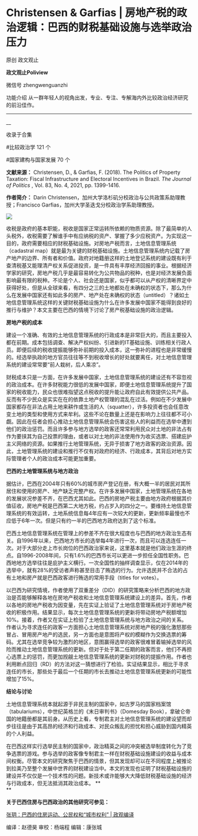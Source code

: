 

#  Christensen & Garfias | 房地产税的政治逻辑：巴西的财税基础设施与选举政治压力

原创 政文观止 

**政文观止Poliview** 

微信号 zhengwenguanzhi

功能介绍 从一群年轻人的视角出发，专业、专注、专解海内外比较政治经济研究的前沿佳作。

____

__

收录于合集

#比较政治学 121 个

#国家建构与国家发展 70 个

**文献来源：** Christensen, D., & Garfias, F. (2018). The Politics of Property
Taxation: Fiscal Infrastructure and Electoral Incentives in Brazil. _The
Journal of Politics_ , Vol. 83, No. 4, 2021, pp. 1399-1416.

  

 **作者简介：** Darin Christensen，加州大学洛杉矶分校政治与公共政策系助理教授；Francisco
Garfias，加州大学圣迭戈分校政治学系助理教授。

![](images/46/2.png)

  

收税是政府的基本职能，税收是国家正常运转所依赖的物质资源。除了最简单的人头税外，收税需要了解谁手中有应纳税的资产、掌握了多少应税资产。为实现这一目的，政府需要相应的财税基础设施。对房地产税而言，土地信息管理系统（cadastral
map）就是最为关键的财税基础设施。土地信息管理系统内记载了房产地产的边界、所有者和价值。政府对地籍册这样的土地登记系统的建设既有利于查清税基又能理清产权关系促进投资，是一件具有丰厚经济回报的事业。根据经济学家的研究，房地产税几乎是最容易转化为公共物品的税种，也是对经济发展负面影响最有限的税种。不论是个人、社会还是国家，似乎都可以从产权的清晰界定中获得好处，但是从全球来看，有四分之三的土地都处在未确权的状态下，那么为什么在发展中国家还有如此多的房产、地产处在未确权的状态（untitled）？诸如土地信息管理系统这样的关键财税基础设施为什么在许多发展中国家不能得到良好的推行与维护？本文主要在巴西的情境下讨论了房产税基础设施的政治逻辑。

  

 **房地产税的成本**

建设一个准确、有效的土地信息管理系统的行政成本是非常巨大的，而且主要投入都在前期。成本包括调查、解决产权纠纷、引进新的IT基础设施、训练相关行政人员。即便后续的税收提振能够弥补前期的投入成本，这一弥补的进程也是非常缓慢的。经选举执政的地方官员往往等不到税收增长的好处就要离任，对土地信息管理系统的建设常常要“前人栽树，后人乘凉”。

  

财税成本只是一方面，在许多发展中国家，土地信息管理系统的建设还有不容忽视的政治成本。在许多财税能力很低的发展中国家，即便土地信息管理系统提升了国家的税收能力，民众也很难指望这点税收的提升能让政府自此有效提供公共产品。反而有不少民众是实实在在的依靠土地产权管理的混乱在过活。例如在不少发展中国家都存在非法占用土地来耕作或生活的人（squatter），许多投资者也会任意改变土地的类型和使用方式来牟利。这些不论在数量上还是在影响力上往往都不可小觑。因此在任者会担心推动土地信息管理系统会伤害这些人的利益而在选举中遭到他们的政治惩罚。而且许多参与地方选举的政客还常常利用民众对土地的非法占有作为要挟其为自己投票的理由，或者以对土地的非法使用作为收买选票、搭建庇护主义网络的资源。如果推行土地管理系统，无异于损害了地方政客的政治资源。因此，土地管理系统的建设和推行不仅有对政府的经济、行政成本，其背后对地方实际管理者个人的政治成本可能更加重要。

  

 **巴西的土地管理系统与地方政治**

据估计，巴西在2004年只有60%的城市房产登记在册，有大概一半的居民对其所居住和使用的房产、地产缺乏完整产权。在许多发展中国家，土地管理系统在各地的发展状况参差不齐，在巴西尤其如此。巴西的房地产税主要由地方政府根据其价值征收，房地产税是巴西第二大地方税，约占岁入的四分之一。要维持土地信息管理系统的有效运转，土地系统信息每4年应有一次较大的更新，更新频率最慢也不应低于6年一次。但是只有约一半的巴西地方政府达到了这个标准。  

  

巴西土地信息管理系统在管理上的参差不齐在很大程度也与巴西的地方政治生态有关。自1996年以来，巴西地方市长的选举每4年进行一次，而且可以连选连任一次。对于大部分走上市长岗位的巴西政治家来说，这里基本就是他们政治生涯的终点。自1996-2008年间，只有1.6%的巴西市长可以更进一步担任全国性职务。巴西地地方选举往往是庇护主义横行。一次全国性的抽样调查显示，仅在2014年的选举中，就有28%的受访者声称甚至目击了贿选的行为。允许选民并不合法的占有土地和房产就是巴西政客进行贿选的常用手段（titles
for votes）。

  

以巴西为研究情境，作者使用了双重差分（DID）的研究策略来分析巴西的地方政治是否能够解释各地在房地产税收和土地信息管理系统建设上的差异。首先，作者以各地的房地产税收为因变量，先在实证上验证了土地信息管理系统对于房地产税收的积极作用。结果显示，每次土地信息管理系统的更新将带动房地产税额增加10%。接着，作者又在实证上检验了土地信息管理系统与地方政治之间的关系。作者认为寻求连任的政客一方面担心土地信息管理系统对房地产税的强化激怒那些冒占、冒用房产地产的选民，另一方面也是意图将产权的模糊作为交换选票的筹码。尤其在选举竞争较为激烈的地区，意图赢得选举的政客很难冒着输掉选举的风险而推动土地信息管理系统的更新。但对于处于第二任期的政客而言，他们不再担心选票上的惩罚，而更加觊觎土地信息管理系统的更新对财税的提振作用。作者也利用断点回归（RD）的方法对这一猜想进行了检验。实证结果显示，相比于寻求连任的市长，那些处于最后一个任期的市长去推动土地信息管理系统更新的可能性增加了15%。

  

 **结论与讨论**

土地信息管理系统本就起源于非民主制的国家中，如古罗马的国家档案馆（tabulariums），中世纪英格兰的《末日审判书》（Domesday
Book），拿破仑帝国的地籍册都是其前身。从历史上看，专制君主对土地信息管理系统的建设望而却步往往是由于其高昂的经济和行政成本、对民众叛乱的担忧和担心威胁到国内精英的个人利益。  

  

在巴西这样实行选举民主制的国家中，政治精英之间的冲突被选举制度转化为了竞争选票的游戏。参与选举的政客像专制君主一样在财税基础设施建设的收益与成本间权衡。尽管本文的研究聚焦于巴西的情景，但其发现却可以在不同程度上被推论到拉美乃至整个发展中世界的财税建设当中。本文的发现也证明了财税基础设施的建设并不仅仅是一个技术性的问题。新技术或许能够大大降低财税基础设施的经济与行政成本，但无法抵消其政治成本。
**  
**

 **关于巴西住房与巴西政治的其他研究可参见：**

[张玥：巴西的住房运动、公民权和“城市权利” |
政观编译](http://mp.weixin.qq.com/s?__biz=MzI5ODY0MTQ1OA==&mid=2247487683&idx=1&sn=c800bee8dd497e3ab830058155e4e1e5&chksm=eca3e19edbd468884c114eb7d46930f50a97c45d0ca5342c26f84bf5f54723cae0c783f99bcd&scene=21#wechat_redirect)  

  

编译：赵德昊 审校：杨端程 编辑：康张城

  

